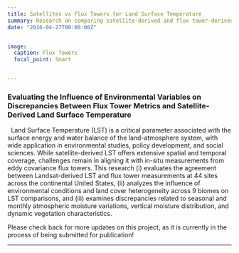 ```yaml
---
title: Satellites vs Flux Towers for Land Surface Temperature
summary: Research on comparing satellite-derived and flux tower-derived values of Land Surface temperature and the influence of environmental factors on using towers as a validation strategy for satellite studies.
date: "2016-04-27T00:00:00Z"


image:
  caption: Flux Towers
  focal_point: Smart


---
```

### Evaluating the Influence of Environmental Variables on Discrepancies Between Flux Tower Metrics and Satellite-Derived Land Surface Temperature
&nbsp;
    Land Surface Temperature (LST) is a critical parameter associated with the surface energy and water balance of the land-atmosphere system, with wide application in environmental studies, policy development, and social sciences. While satellite-derived LST offers extensive spatial and temporal coverage, challenges remain in aligning it with in-situ measurements from eddy covariance flux towers. This research (i) evaluates the agreement between Landsat-derived LST and flux tower measurements at 44 sites across the continental United States, (ii) analyzes the influence of environmental conditions and land cover heterogeneity across 9 biomes on LST comparisons, and (iii) examines discrepancies related to seasonal and monthly atmospheric moisture variations, vertical moisture distribution, and dynamic vegetation characteristics.

Please check back for more updates on this project, as it is currently in the process of being submitted for publication!


---
